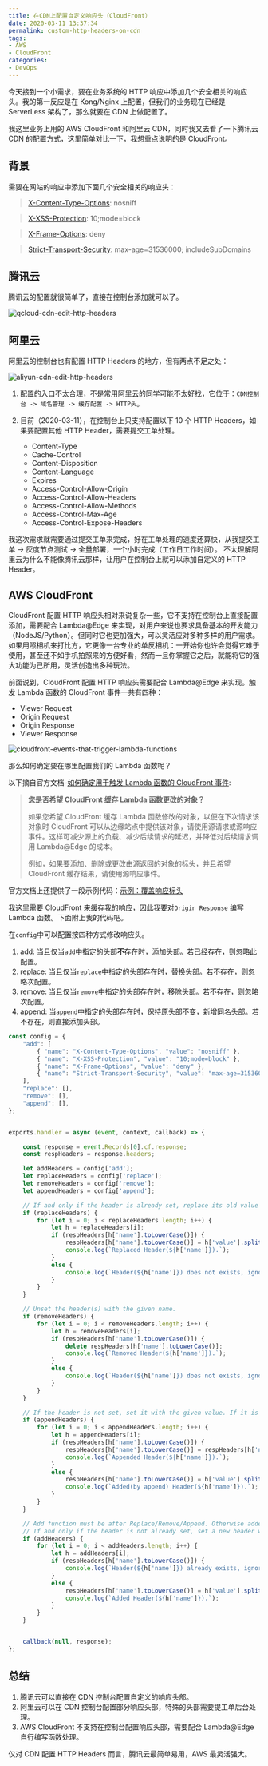 ```yaml
---
title: 在CDN上配置自定义响应头（CloudFront）
date: 2020-03-11 13:37:34
permalink: custom-http-headers-on-cdn
tags:
- AWS
- CloudFront
categories:
- DevOps
---
```


今天接到一个小需求，要在业务系统的 HTTP 响应中添加几个安全相关的响应头。我的第一反应是在 Kong/Nginx 上配置，但我们的业务现在已经是 ServerLess 架构了，那么就要在 CDN 上做配置了。  

我这里业务上用的 AWS CloudFront 和阿里云 CDN，同时我又去看了一下腾讯云 CDN 的配置方式，这里简单对比一下，我想重点说明的是 CloudFront。
<!--more-->

## 背景

需要在网站的响应中添加下面几个安全相关的响应头：


> [X-Content-Type-Options](https://developer.mozilla.org/docs/Web/HTTP/Headers/X-Content-Type-Options): nosniff

> [X-XSS-Protection](https://developer.mozilla.org/zh-CN/docs/Web/HTTP/Headers/X-XSS-Protection): 10;mode=block 

> [X-Frame-Options](https://developer.mozilla.org/zh-CN/docs/Web/HTTP/X-Frame-Options): deny

> [Strict-Transport-Security](https://developer.mozilla.org/docs/Web/HTTP/Headers/Strict-Transport-Security): max-age=31536000; includeSubDomains

## 腾讯云

腾讯云的配置就很简单了，直接在控制台添加就可以了。

![qcloud-cdn-edit-http-headers](https://blog-1252856176.file.myqcloud.com/post/custom-http-headers-on-cdn/qcloud-cdn-edit-http-headers.png)

## 阿里云

阿里云的控制台也有配置 HTTP Headers 的地方，但有两点不足之处：

![aliyun-cdn-edit-http-headers](https://blog-1252856176.file.myqcloud.com/post/custom-http-headers-on-cdn/aliyun-cdn-edit-http-headers.png)

1. 配置的入口不太合理，不是常用阿里云的同学可能不太好找，它位于：`CDN控制台 -> 域名管理 -> 缓存配置 -> HTTP头`。
2. 目前（2020-03-11），在控制台上只支持配置以下 10 个 HTTP Headers，如果要配置其他 HTTP Header，需要提交工单处理。

    - Content-Type
    - Cache-Control
    - Content-Disposition
    - Content-Language
    - Expires
    - Access-Control-Allow-Origin
    - Access-Control-Allow-Headers
    - Access-Control-Allow-Methods
    - Access-Control-Max-Age
    - Access-Control-Expose-Headers

我这次需求就需要通过提交工单来完成，好在工单处理的速度还算快，从我提交工单 -> 灰度节点测试 -> 全量部署，一个小时完成（工作日工作时间）。 不太理解阿里云为什么不能像腾讯云那样，让用户在控制台上就可以添加自定义的 HTTP Header。

## AWS CloudFront

CloudFront 配置 HTTP 响应头相对来说复杂一些，它不支持在控制台上直接配置添加，需要配合 Lambda@Edge 来实现，对用户来说也要求具备基本的开发能力（NodeJS/Python）。但同时它也更加强大，可以灵活应对多种多样的用户需求。如果用照相机来打比方，它更像一台专业的单反相机：一开始你也许会觉得它难于使用，甚至还不如手机拍照来的方便好看，然而一旦你掌握它之后，就能将它的强大功能为己所用，灵活创造出多种玩法。

前面说到，CloudFront 配置 HTTP 响应头需要配合 Lambda@Edge 来实现。触发 Lambda 函数的 CloudFront 事件一共有四种：

- Viewer Request
- Origin Request
- Origin Response
- Viewer Response

![cloudfront-events-that-trigger-lambda-functions](https://docs.aws.amazon.com/zh_cn/lambda/latest/dg/images/cloudfront-events-that-trigger-lambda-functions.png)

那么如何确定要在哪里配置我们的 Lambda 函数呢？

以下摘自官方文档-[如何确定用于触发 Lambda 函数的 CloudFront 事件](https://docs.aws.amazon.com/zh_cn/AmazonCloudFront/latest/DeveloperGuide/lambda-how-to-choose-event.html):
> **您是否希望 CloudFront 缓存 Lambda 函数更改的对象？**
>
>    如果您希望 CloudFront 缓存 Lambda 函数修改的对象，以便在下次请求该对象时 CloudFront 可以从边缘站点中提供该对象，请使用源请求或源响应事件。这样可减少源上的负载、减少后续请求的延迟，并降低对后续请求调用 Lambda@Edge 的成本。
>
>    例如，如果要添加、删除或更改由源返回的对象的标头，并且希望 CloudFront 缓存结果，请使用源响应事件。

官方文档上还提供了一段示例代码：[示例：覆盖响应标头](https://docs.aws.amazon.com/zh_cn/AmazonCloudFront/latest/DeveloperGuide/lambda-examples.html#lambda-examples-overriding-response-header)


我这里需要 CloudFront 来缓存我的响应，因此我要对`Origin Response` 编写 Lambda 函数。下面附上我的代码吧。

在`config`中可以配置按四种方式修改响应头。
1. add: 当且仅当`add`中指定的头部**不**存在时，添加头部。若已经存在，则忽略此配置。
2. replace: 当且仅当`replace`中指定的头部存在时，替换头部。若不存在，则忽略次配置。
3. remove: 当且仅当`remove`中指定的头部存在时，移除头部。若不存在，则忽略次配置。
4. append: 当`append`中指定的头部存在时，保持原头部不变，新增同名头部。若不存在，则直接添加头部。

```javascript
const config = {
    "add": [
        { "name": "X-Content-Type-Options", "value": "nosniff" },
        { "name": "X-XSS-Protection", "value": "10;mode=block" },
        { "name": "X-Frame-Options", "value": "deny" },
        { "name": "Strict-Transport-Security", "value": "max-age=31536000;includeSubDomains" }
    ],
    "replace": [],
    "remove": [],
    "append": [],
};


exports.handler = async (event, context, callback) => {

    const response = event.Records[0].cf.response;
    const respHeaders = response.headers;

    let addHeaders = config['add'];
    let replaceHeaders = config['replace'];
    let removeHeaders = config['remove'];
    let appendHeaders = config['append'];

    // If and only if the header is already set, replace its old value with the new one. Ignored if the header is not already set.
    if (replaceHeaders) {
        for (let i = 0; i < replaceHeaders.length; i++) {
            let h = replaceHeaders[i];
            if (respHeaders[h['name'].toLowerCase()]) {
                respHeaders[h['name'].toLowerCase()] = h['value'].split(',').map((v) => { return { 'key': h['name'], 'value': v.trim() } });
                console.log(`Replaced Header(${h['name']}).`);
            }
            else {
                console.log(`Header(${h['name']}) does not exists, ignore replacing.`);
            }
        }
    }

    // Unset the header(s) with the given name.
    if (removeHeaders) {
        for (let i = 0; i < removeHeaders.length; i++) {
            let h = removeHeaders[i];
            if (respHeaders[h['name'].toLowerCase()]) {
                delete respHeaders[h['name'].toLowerCase()];
                console.log(`Removed Header(${h['name']}).`);
            }
            else {
                console.log(`Header(${h['name']}) does not exists, ignore removing.`);
            }
        }
    }

    // If the header is not set, set it with the given value. If it is already set, a new header with the same name and the new value will be set.
    if (appendHeaders) {
        for (let i = 0; i < appendHeaders.length; i++) {
            let h = appendHeaders[i];
            if (respHeaders[h['name'].toLowerCase()]) {
                respHeaders[h['name'].toLowerCase()] = respHeaders[h['name'].toLowerCase()].concat(h['value'].split(',').map((v) => { return { 'key': h['name'], 'value': v.trim() } }));
                console.log(`Appended Header(${h['name']}).`);
            }
            else {
                respHeaders[h['name'].toLowerCase()] = h['value'].split(',').map((v) => { return { 'key': h['name'], 'value': v.trim() } });
                console.log(`Added(by append) Header(${h['name']}).`);
            }
        }
    }

    // Add function must be after Replace/Remove/Append. Otherwise added headers may be overwritten.
    // If and only if the header is not already set, set a new header with the given value. Ignored if the header is already set.
    if (addHeaders) {
        for (let i = 0; i < addHeaders.length; i++) {
            let h = addHeaders[i];
            if (respHeaders[h['name'].toLowerCase()]) {
                console.log(`Header(${h['name']}) already exists, ignore adding.`);
            }
            else {
                respHeaders[h['name'].toLowerCase()] = h['value'].split(',').map((v) => { return { 'key': h['name'], 'value': v.trim() } });
                console.log(`Added Header(${h['name']}).`);
            }
        }
    }


    callback(null, response);
};
```

## 总结

1. 腾讯云可以直接在 CDN 控制台配置自定义的响应头部。
2. 阿里云可以在 CDN 控制台配置部分响应头部，特殊的头部需要提工单后台处理。
3. AWS CloudFront 不支持在控制台配置响应头部，需要配合 Lambda@Edge 自行编写函数处理。

仅对 CDN 配置 HTTP Headers 而言，腾讯云最简单易用，AWS 最灵活强大。
